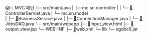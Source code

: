 😱💥 MVC 패턴
├─ src/main/java
|	├─ mc.sn.controller
|	|	└─ [📝](https://github.com/kcy97328/Multicampus/blob/121a950c372ae3fe1e5d76c6eb62b39e463ee883/MVC/ControllerServlet.java)ControllerServlet.java
|	└─ mc.sn.model	
|		├─ [📝](https://github.com/kcy97328/Multicampus/blob/121a950c372ae3fe1e5d76c6eb62b39e463ee883/MVC/BusinessService.java)BusinessService.java
|		├─ [📝](https://github.com/kcy97328/Multicampus/blob/121a950c372ae3fe1e5d76c6eb62b39e463ee883/MVC/ConnectionManager.java)ConnectionManager.java
|		└─ [📝](https://github.com/kcy97328/Multicampus/blob/121a950c372ae3fe1e5d76c6eb62b39e463ee883/MVC/JobsDAO.java)JobsDAO.java
└─ src/main/webapp
	├─ [📝](https://github.com/kcy97328/Multicampus/blob/121a950c372ae3fe1e5d76c6eb62b39e463ee883/MVC/input_view.html)input_view.html
	├─ [📝](https://github.com/kcy97328/Multicampus/blob/121a950c372ae3fe1e5d76c6eb62b39e463ee883/MVC/output_view.jsp)output_view.jsp
	└─ WEB-INF
		├─ [📝](https://github.com/kcy97328/Multicampus/blob/121a950c372ae3fe1e5d76c6eb62b39e463ee883/MVC/web.xml)web.xml
		└─ lib
			└─ ogdbc6.jar

